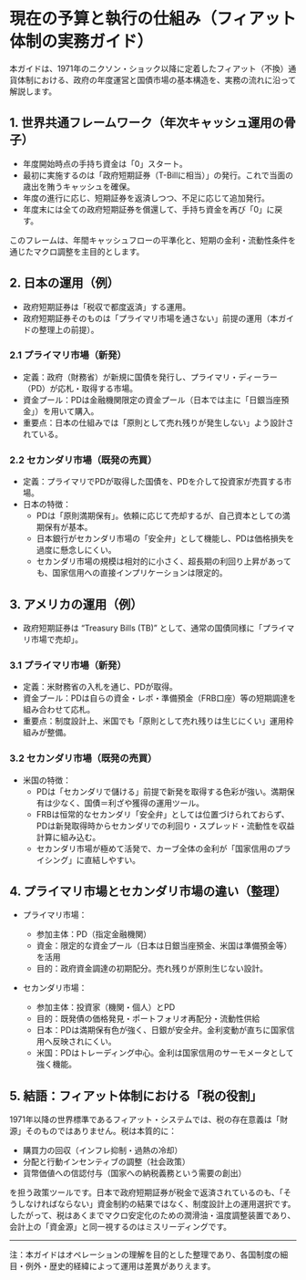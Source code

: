 # 現在の予算と執行の仕組み（フィアット体制の実務ガイド）

本ガイドは、1971年のニクソン・ショック以降に定着したフィアット（不換）通貨体制における、政府の年度運営と国債市場の基本構造を、実務の流れに沿って解説します。

## 1. 世界共通フレームワーク（年次キャッシュ運用の骨子）

- 年度開始時点の手持ち資金は「0」スタート。
- 最初に実施するのは「政府短期証券（T-Billに相当）」の発行。これで当面の歳出を賄うキャッシュを確保。
- 年度の進行に応じ、短期証券を返済しつつ、不足に応じて追加発行。
- 年度末には全ての政府短期証券を償還して、手持ち資金を再び「0」に戻す。

このフレームは、年間キャッシュフローの平準化と、短期の金利・流動性条件を通じたマクロ調整を主目的とします。

## 2. 日本の運用（例）

- 政府短期証券は「税収で都度返済」する運用。
- 政府短期証券そのものは「プライマリ市場を通さない」前提の運用（本ガイドの整理上の前提）。

### 2.1 プライマリ市場（新発）
- 定義：政府（財務省）が新規に国債を発行し、プライマリ・ディーラー（PD）が応札・取得する市場。
- 資金プール：PDは金融機関限定の資金プール（日本では主に「日銀当座預金」）を用いて購入。
- 重要点：日本の仕組みでは「原則として売れ残りが発生しない」よう設計されている。

### 2.2 セカンダリ市場（既発の売買）
- 定義：プライマリでPDが取得した国債を、PDを介して投資家が売買する市場。
- 日本の特徴：
  - PDは「原則満期保有」。依頼に応じて売却するが、自己資本としての満期保有が基本。
  - 日本銀行がセカンダリ市場の「安全弁」として機能し、PDは価格損失を過度に懸念しにくい。
  - セカンダリ市場の規模は相対的に小さく、超長期の利回り上昇があっても、国家信用への直接インプリケーションは限定的。

## 3. アメリカの運用（例）

- 政府短期証券は “Treasury Bills (TB)” として、通常の国債同様に「プライマリ市場で売却」。

### 3.1 プライマリ市場（新発）
- 定義：米財務省の入札を通じ、PDが取得。
- 資金プール：PDは自らの資金・レポ・準備預金（FRB口座）等の短期調達を組み合わせて応札。
- 重要点：制度設計上、米国でも「原則として売れ残りは生じにくい」運用枠組みが整備。

### 3.2 セカンダリ市場（既発の売買）
- 米国の特徴：
  - PDは「セカンダリで儲ける」前提で新発を取得する色彩が強い。満期保有は少なく、国債＝利ざや獲得の運用ツール。
  - FRBは恒常的なセカンダリ「安全弁」としては位置づけられておらず、PDは新発取得時からセカンダリでの利回り・スプレッド・流動性を収益計算に組み込む。
  - セカンダリ市場が極めて活発で、カーブ全体の金利が「国家信用のプライシング」に直結しやすい。

## 4. プライマリ市場とセカンダリ市場の違い（整理）

- プライマリ市場：
  - 参加主体：PD（指定金融機関）
  - 資金：限定的な資金プール（日本は日銀当座預金、米国は準備預金等）を活用
  - 目的：政府資金調達の初期配分。売れ残りが原則生じない設計。

- セカンダリ市場：
  - 参加主体：投資家（機関・個人）とPD
  - 目的：既発債の価格発見・ポートフォリオ再配分・流動性供給
  - 日本：PDは満期保有色が強く、日銀が安全弁。金利変動が直ちに国家信用へ反映されにくい。
  - 米国：PDはトレーディング中心。金利は国家信用のサーモメータとして強く機能。

## 5. 結語：フィアット体制における「税の役割」

1971年以降の世界標準であるフィアット・システムでは、税の存在意義は「財源」そのものではありません。税は本質的に：

- 購買力の回収（インフレ抑制・過熱の冷却）
- 分配と行動インセンティブの調整（社会政策）
- 貨幣価値への信認付与（国家への納税義務という需要の創出）

を担う政策ツールです。日本で政府短期証券が税金で返済されているのも、「そうしなければならない」資金制約の結果ではなく、制度設計上の運用選択です。したがって、税はあくまでマクロ安定化のための潤滑油・温度調整装置であり、会計上の「資金源」と同一視するのはミスリーディングです。

---

注：本ガイドはオペレーションの理解を目的とした整理であり、各国制度の細目・例外・歴史的経緯によって運用は差異がありえます。
